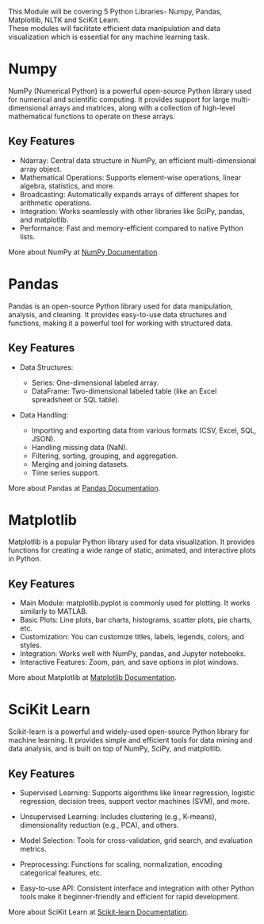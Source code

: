 This Module will be covering 5 Python Libraries- Numpy, Pandas, Matplotlib, NLTK and SciKit Learn.  
These modules will facilitate efficient data manipulation and data visualization which is essential for any machine learning task.

# Numpy

NumPy (Numerical Python) is a powerful open-source Python library used for numerical and scientific computing. It provides support for large multi-dimensional arrays and matrices, along with a collection of high-level mathematical functions to operate on these arrays.

## Key Features
* Ndarray: Central data structure in NumPy, an efficient multi-dimensional array object.
* Mathematical Operations: Supports element-wise operations, linear algebra, statistics, and more.
* Broadcasting: Automatically expands arrays of different shapes for arithmetic operations.
* Integration: Works seamlessly with other libraries like SciPy, pandas, and matplotlib.
* Performance: Fast and memory-efficient compared to native Python lists.

More about NumPy at [NumPy Documentation](numpy.md).

# Pandas

Pandas is an open-source Python library used for data manipulation, analysis, and cleaning. It provides easy-to-use data structures and functions, making it a powerful tool for working with structured data.

## Key Features
* Data Structures:
  * Series: One-dimensional labeled array.
  * DataFrame: Two-dimensional labeled table (like an Excel spreadsheet or SQL table).
    
* Data Handling:
  * Importing and exporting data from various formats (CSV, Excel, SQL, JSON).
  * Handling missing data (NaN).
  * Filtering, sorting, grouping, and aggregation.
  * Merging and joining datasets.
  * Time series support.

More about Pandas at [Pandas Documentation](pandas.md).

# Matplotlib

Matplotlib is a popular Python library used for data visualization. It provides functions for creating a wide range of static, animated, and interactive plots in Python.

## Key Features

* Main Module: matplotlib.pyplot is commonly used for plotting. It works similarly to MATLAB.
* Basic Plots: Line plots, bar charts, histograms, scatter plots, pie charts, etc.
* Customization: You can customize titles, labels, legends, colors, and styles.
* Integration: Works well with NumPy, pandas, and Jupyter notebooks.
* Interactive Features: Zoom, pan, and save options in plot windows.

More about Matplotlib at [Matplotlib Documentation](matplotlib.md).

# SciKit Learn

Scikit-learn is a powerful and widely-used open-source Python library for machine learning. It provides simple and efficient tools for data mining and data analysis, and is built on top of NumPy, SciPy, and matplotlib.

## Key Features

* Supervised Learning: Supports algorithms like linear regression, logistic regression, decision trees, support vector machines (SVM), and more.

* Unsupervised Learning: Includes clustering (e.g., K-means), dimensionality reduction (e.g., PCA), and others.

* Model Selection: Tools for cross-validation, grid search, and evaluation metrics.

* Preprocessing: Functions for scaling, normalization, encoding categorical features, etc.

* Easy-to-use API: Consistent interface and integration with other Python tools make it beginner-friendly and efficient for rapid development.

More about SciKit Learn at [Scikit-learn Documentation](scikit_learn.md).